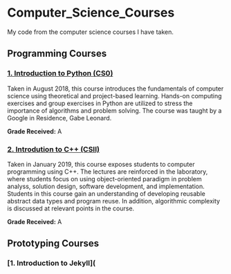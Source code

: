 # Computer_Science_Courses
My code from the computer science courses I have taken. 

## Programming Courses
### [1. Introduction to Python (CS0)](https://github.com/VictoriaNguyenMD/Computer_Science_Courses/tree/master/Howard_University/intro_to_python)
Taken in August 2018, this course introduces the fundamentals of computer science using theoretical and project-based learning. Hands-on computing exercises and group exercises in Python are utilized to stress the importance of algorithms and problem solving. The course was taught by a Google in Residence, Gabe Leonard.

**Grade Received:** A

### [2. Introdution to C++ (CSII)](https://github.com/VictoriaNguyenMD/Computer_Science_Courses/tree/master/Howard_University/intro_to_c%2B%2B/CSII)
Taken in January 2019, this course exposes students to computer programming using C++. The lectures are reinforced in the laboratory, where students focus on using object-oriented paradigm in problem analyss, solution design, software development, and implementation. Students in this course gain an understanding of developing reusable abstract data types and program reuse. In addition, algorithmic complexity is discussed at relevant points in the course.

**Grade Received:** A

## Prototyping Courses
### [1. Introduction to Jekyll](

